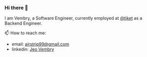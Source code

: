 ### Hi there 👋
I am Vembry, a Software Engineer, currently employed at [@tiket](https://github.com/tiket/) as a Backend Engineer. 

📫 How to reach me: 
- email: airstrip99@gmail.com
- linkedin: [Jeo Vembry](https://www.linkedin.com/in/jeo-vembry/)
